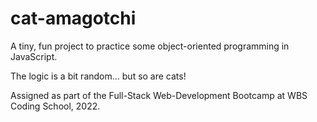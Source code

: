 # cat-amagotchi

A tiny, fun project to practice some object-oriented programming in JavaScript.

The logic is a bit random... but so are cats!

Assigned as part of the Full-Stack Web-Development Bootcamp at WBS Coding School, 2022.
